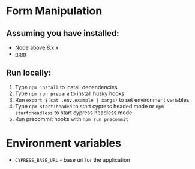 # Form Manipulation

## Assuming you have installed:

-   [Node](https://nodejs.org/en/download/) above 8.x.x
-   [npm](https://www.npmjs.com/)

## Run locally:

1. Type `npm install` to install dependencies
2. Type `npm run prepare` to install husky hooks
3. Run `export $(cat .env.example | xargs)` to set environment variables
4. Type `npm start:headed` to start cypress headed mode or `npm start:headless` to start cypress headless mode
5. Run precommit hooks with `npm run precommit`

# Environment variables

-   `CYPRESS_BASE_URL` - base url for the application
